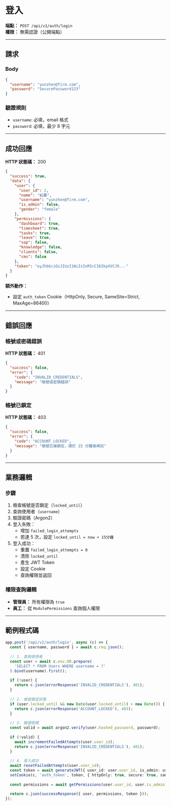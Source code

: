 # 登入

**端點：** `POST /api/v1/auth/login`  
**權限：** 無需認證（公開端點）

---

## 請求

### Body
```json
{
  "username": "yunzhen@firm.com",
  "password": "SecurePassword123"
}
```

### 驗證規則
- `username`: 必填，email 格式
- `password`: 必填，最少 8 字元

---

## 成功回應

**HTTP 狀態碼：** 200

```json
{
  "success": true,
  "data": {
    "user": {
      "user_id": 2,
      "name": "紜蓁",
      "username": "yunzhen@firm.com",
      "is_admin": false,
      "gender": "female"
    },
    "permissions": {
      "dashboard": true,
      "timesheet": true,
      "tasks": true,
      "leave": true,
      "sop": false,
      "knowledge": false,
      "clients": false,
      "cms": false
    },
    "token": "eyJhbGciOiJIUzI1NiIsInR5cCI6IkpXVCJ9..."
  }
}
```

**額外動作：**
- 設定 `auth_token` Cookie（HttpOnly, Secure, SameSite=Strict, MaxAge=86400）

---

## 錯誤回應

### 帳號或密碼錯誤
**HTTP 狀態碼：** 401
```json
{
  "success": false,
  "error": {
    "code": "INVALID_CREDENTIALS",
    "message": "帳號或密碼錯誤"
  }
}
```

### 帳號已鎖定
**HTTP 狀態碼：** 403
```json
{
  "success": false,
  "error": {
    "code": "ACCOUNT_LOCKED",
    "message": "帳號已被鎖定，請於 15 分鐘後再試"
  }
}
```

---

## 業務邏輯

### 步驟
1. 檢查帳號是否鎖定（`locked_until`）
2. 查詢使用者（`username`）
3. 驗證密碼（Argon2）
4. 登入失敗：
   - 增加 `failed_login_attempts`
   - 若達 5 次，設定 `locked_until = now + 15分鐘`
5. 登入成功：
   - 重置 `failed_login_attempts = 0`
   - 清除 `locked_until`
   - 產生 JWT Token
   - 設定 Cookie
   - 查詢權限並返回

### 權限查詢邏輯
- **管理員：** 所有權限為 `true`
- **員工：** 從 `ModulePermissions` 查詢個人權限

---

## 範例程式碼

```typescript
app.post('/api/v1/auth/login', async (c) => {
  const { username, password } = await c.req.json();
  
  // 1. 查詢使用者
  const user = await c.env.DB.prepare(
    'SELECT * FROM Users WHERE username = ?'
  ).bind(username).first();
  
  if (!user) {
    return c.json(errorResponse('INVALID_CREDENTIALS'), 401);
  }
  
  // 2. 檢查鎖定狀態
  if (user.locked_until && new Date(user.locked_until) > new Date()) {
    return c.json(errorResponse('ACCOUNT_LOCKED'), 403);
  }
  
  // 3. 驗證密碼
  const valid = await argon2.verify(user.hashed_password, password);
  
  if (!valid) {
    await incrementFailedAttempts(user.user_id);
    return c.json(errorResponse('INVALID_CREDENTIALS'), 401);
  }
  
  // 4. 登入成功
  await resetFailedAttempts(user.user_id);
  const token = await generateJWT({ user_id: user.user_id, is_admin: user.is_admin });
  setCookie(c, 'auth_token', token, { httpOnly: true, secure: true, sameSite: 'strict', maxAge: 86400 });
  
  const permissions = await getPermissions(user.user_id, user.is_admin);
  
  return c.json(successResponse({ user, permissions, token }));
});
```



